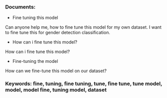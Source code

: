 ### Documents:
- Fine tuning this model

Can anyone help me, how to fine tune this model for my own dataset. I want to fine tune this for gender detection classification.
- How can i fine tune this model?

How can i fine tune this model?
- Fine-tuning the model

How can we fine-tune this model on our dataset?
### Keywords: fine, tuning, fine tuning, tune, fine tune, tune model, model, model fine, tuning model, dataset